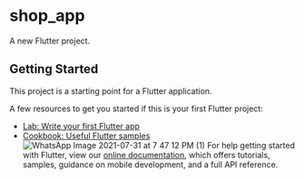 # shop_app

A new Flutter project.

## Getting Started

This project is a starting point for a Flutter application.

A few resources to get you started if this is your first Flutter project:

- [Lab: Write your first Flutter app](https://flutter.dev/docs/get-started/codelab)
- [Cookbook: Useful Flutter samples](https://flutter.dev/docs/cookbook)
![WhatsApp Image 2021-07-31 at 7 47 12 PM (1)](https://user-images.githubusercontent.com/85968147/132110549-16d50668-89a6-4585-a54f-0ff34a3afd43.jpeg)
For help getting started with Flutter, view our
[online documentation](https://flutter.dev/docs), which offers tutorials,
samples, guidance on mobile development, and a full API reference.
